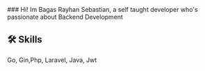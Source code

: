 <head>
    <meta charset="UTF-8">
</head>
### Hi! Im Bagas Rayhan Sebastian, a self taught developer who's passionate about Backend Development


<!--

**BagasA11/BagasA11** is a ✨ _special_ ✨ repository because its `README.md` (this file) appears on your GitHub profile.

Here are some ideas to get you started:

- 🔭 I’m currently working on ...

- 👯 I’m looking to collaborate on ...
- 🤔 I’m looking for help with ...
- 💬 Ask me about ...
- 📫 How to reach me: ...
- 😄 Pronouns: ...
- ⚡ Fun fact: ...
-->


## 🛠 Skills
Go, Gin,Php, Laravel, Java, Jwt


